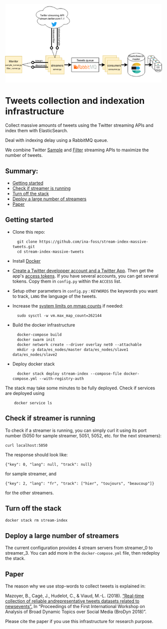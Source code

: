  ![Collect infrastructure](diagramme_architecture_logo.png)

# Tweets collection and indexation infrastructure

Collect massive amounts of tweets using the Twitter streaming APIs and index them with ElasticSearch. 

Deal with indexing delay using a RabbitMQ queue.

We combine Twitter [Sample](https://developer.twitter.com/en/docs/tweets/sample-realtime/overview/get_statuses_sample)
and [Filter](https://developer.twitter.com/en/docs/tweets/filter-realtime/api-reference/post-statuses-filter)
streaming APIs to maximize the number of tweets.

## Summary:
* [Getting started](#getting-started)
* [Check if streamer is running](#check-if-streamer-is-running)
* [Turn off the stack](#turn-off-the-stack)
* [Deploy a large number of streamers](#turn-off-the-stack)
* [Paper](#paper)



## Getting started
* Clone this repo: 


        git clone https://github.com/ina-foss/stream-index-massive-tweets.git
        cd stream-index-massive-tweets

* Install [Docker](https://docs.docker.com/get-docker/)

* [Create a Twitter developper account and a Twitter App](https://developer.twitter.com/en/docs/basics/apps/overview).
Then get the app's [access tokens](https://developer.twitter.com/en/docs/basics/authentication/guides/access-tokens).
If you have several accounts, you can get several tokens. Copy them in `config.py` within the `ACCESS` list.

* Setup other parameters in `config.py` : `KEYWORDS` the keywords you want to track, `LANG` the language of the tweets.

* Increase the [system limits on mmap counts](https://www.elastic.co/guide/en/elasticsearch/reference/current/vm-max-map-count.html) if needed:
      
   
        sudo sysctl -w vm.max_map_count=262144
    
* Build the docker infrastructure


        docker-compose build
        docker swarm init
        docker network create --driver overlay net0 --attachable
        mkdir -p data/es_nodes/master data/es_nodes/slave1 data/es_nodes/slave2

* Deploy docker stack


        docker stack deploy stream-index --compose-file docker-compose.yml --with-registry-auth
  
The stack may take some minutes to be fully deployed. Check if services are deployed using
 
        docker service ls
    

## Check if streamer is running
    
To check if a streamer is running, you can simply curl it using its port number (5050 for sample streamer,
5051, 5052, etc. for the next streamers):

    curl localhost:5050

The response should look like:

    {"key": 0, "lang": null, "track": null} 

for sample streamer, and

    {"key": 2, "lang": "fr", "track": ["hier", "toujours", "beaucoup"]}
    
for the other streamers.

## Turn off the stack

    docker stack rm stream-index

## Deploy a large number of streamers
The current configuration provides 4 stream servers from streamer_0 to streamer_3. You can add more in the
`docker-compose.yml` file, then redeploy the stack.

## Paper
The reason why we use stop-words to collect tweets is explained in: 

Mazoyer, B., Cagé, J., Hudelot, C., & Viaud, M.-L. (2018). 
[“Real-time collection of reliable andrepresentative tweets datasets related to newsevents”.](http://ceur-ws.org/Vol-2078/paper2.pdf)
 In “Proceedings of the First International Workshop on Analysis of Broad Dynamic Topics over Social Media (BroDyn 2018)”. 
 
 Please cite the paper if you use this infrastructure for research purpose.